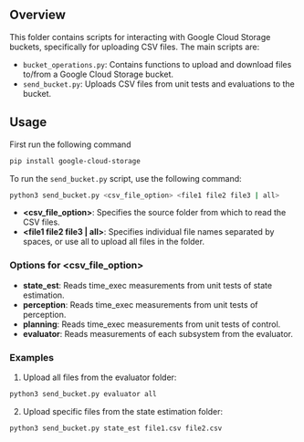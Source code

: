 ## Overview

This folder contains scripts for interacting with Google Cloud Storage buckets, specifically for uploading CSV files. The main scripts are:

- `bucket_operations.py`: Contains functions to upload and download files to/from a Google Cloud Storage bucket.
- `send_bucket.py`: Uploads CSV files from unit tests and evaluations to the bucket.

## Usage

First run the following command
```sh
pip install google-cloud-storage
```

To run the `send_bucket.py` script, use the following command:

```sh
python3 send_bucket.py <csv_file_option> <file1 file2 file3 | all>
```

 - **<csv_file_option>**: Specifies the source folder from which to read the CSV files.
 - **<file1 file2 file3 | all>**: Specifies individual file names separated by spaces, or use all to upload all files in the folder.


### Options for **<csv_file_option>**
 - **state_est**: Reads time_exec measurements from unit tests of state estimation.
 - **perception**: Reads time_exec measurements from unit tests of perception.
 - **planning**: Reads time_exec measurements from unit tests of control.
 - **evaluator**: Reads measurements of each subsystem from the evaluator.

### Examples

1. Upload all files from the evaluator folder:

```sh
python3 send_bucket.py evaluator all
```

2. Upload specific files from the state estimation folder:

```sh
python3 send_bucket.py state_est file1.csv file2.csv
```